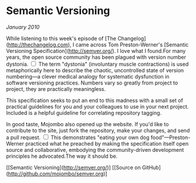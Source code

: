 # Semantic Versioning
*January 2010*





  While listening to this week's episode of \[The Changelog](http://thechangelog.com), I came across Tom Preston\-Werner's \[Semantic Versioning Specification](http://semver.org/). I love what I found.For many years, the open source community has been plagued with version number dystonia.<label for="sn-dystonia" class="margin-toggle sidenote-number"></label>
<input type="checkbox" id="sn-dystonia" class="margin-toggle"/>
<span class="sidenote">The term "dystonia" (involuntary muscle contractions) is used metaphorically here to describe the chaotic, uncontrolled state of version numbering—a clever medical analogy for systematic dysfunction in software versioning practices.</span> Numbers vary so greatly from project to project, they are practically meaningless.

 This specification seeks to put an end to this madness with a small set of practical guidelines for you and your colleagues to use in your next project. Included is a helpful guideline for correlating repository tagging. 

 In good taste, Mojombo also opened up the website. If you'd like to contribute to the site, just fork the repository, make your changes, and send a pull request.<label for="sn-dogfooding" class="margin-toggle sidenote-number"></label>
<input type="checkbox" id="sn-dogfooding" class="margin-toggle"/>
<span class="sidenote">This demonstrates "eating your own dog food"—Preston-Werner practiced what he preached by making the specification itself open source and collaborative, embodying the community-driven development principles he advocated.</span>The way it should be. 

 \[\[Semantic Versioning](http://semver.org/)] \[\[Source on GitHub](http://github.com/mojombo/semver.org)]

  